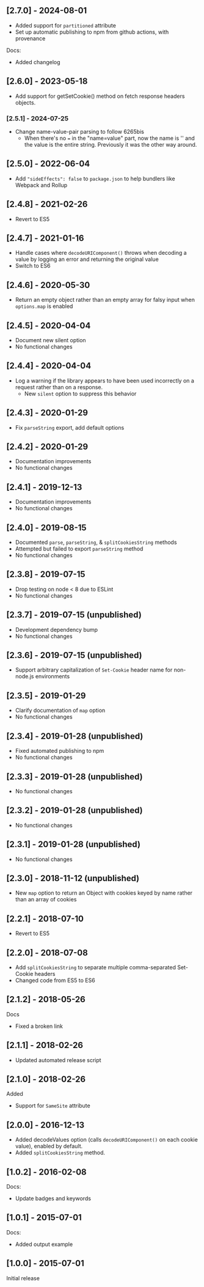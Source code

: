 

## [2.7.0] - 2024-08-01
* Added support for `partitioned` attribute
* Set up automatic publishing to npm from github actions, with provenance

Docs:
* Added changelog

## [2.6.0] - 2023-05-18
* Add support for getSetCookie() method on fetch response headers objects.

### [2.5.1] - 2024-07-25
* Change name-value-pair parsing to follow 6265bis
  * When there's no `=` in the "name=value" part, now the name is '' and the value is the entire string. Previously it was the other way around.


## [2.5.0] - 2022-06-04
* Add `"sideEffects": false` to `package.json` to help bundlers like Webpack and Rollup

## [2.4.8] - 2021-02-26
* Revert to ES5

## [2.4.7] - 2021-01-16
* Handle cases where `decodeURIComponent()` throws when decoding a value by logging an error and returning the original value
* Switch to ES6

## [2.4.6] - 2020-05-30
* Return an empty object rather than an empty array for falsy input when `options.map` is enabled

## [2.4.5] - 2020-04-04
* Document new silent option
* No functional changes

## [2.4.4] - 2020-04-04
*  Log a warning if the library appears to have been used incorrectly on a request rather than on a response.
   * New `silent` option to suppress this behavior

## [2.4.3] - 2020-01-29
* Fix `parseString` export, add default options

## [2.4.2] - 2020-01-29
* Documentation improvements
* No functional changes

## [2.4.1] - 2019-12-13
* Documentation improvements
* No functional changes

## [2.4.0] - 2019-08-15
* Documented `parse`, `parseString`, & `splitCookiesString` methods
* Attempted but failed to export `parseString` method
* No functional changes

## [2.3.8] - 2019-07-15
* Drop testing on node < 8 due to ESLint
* No functional changes

## [2.3.7] - 2019-07-15 (unpublished)
* Development dependency bump
* No functional changes

## [2.3.6] - 2019-07-15 (unpublished)
* Support arbitrary capitalization of `Set-Cookie` header name for non-node.js environments

## [2.3.5] - 2019-01-29
* Clarify documentation of `map` option
* No functional changes

## [2.3.4] - 2019-01-28 (unpublished)
* Fixed automated publishing to npm
* No functional changes

## [2.3.3] - 2019-01-28 (unpublished)
* No functional changes

## [2.3.2] - 2019-01-28 (unpublished)
* No functional changes

## [2.3.1] - 2019-01-28 (unpublished)
* No functional changes

## [2.3.0] - 2018-11-12 (unpublished)

* New `map` option to return an Object with cookies keyed by name rather than an array of cookies

## [2.2.1] - 2018-07-10
* Revert to ES5

## [2.2.0] - 2018-07-08
* Add `splitCookiesString` to separate multiple comma-separated Set-Cookie headers
* Changed code from ES5 to ES6

## [2.1.2] - 2018-05-26

Docs
* Fixed a broken link

## [2.1.1] - 2018-02-26

* Updated automated release script

## [2.1.0] - 2018-02-26

Added

* Support for `SameSite` attribute

##  [2.0.0] - 2016-12-13
* Added decodeValues option (calls `decodeURIComponent()` on each cookie value), enabled by default.
* Added `splitCookiesString` method.

## [1.0.2] - 2016-02-08

Docs:

* Update badges and keywords

## [1.0.1] - 2015-07-01

Docs:
* Added output example

## [1.0.0] - 2015-07-01

Initial release